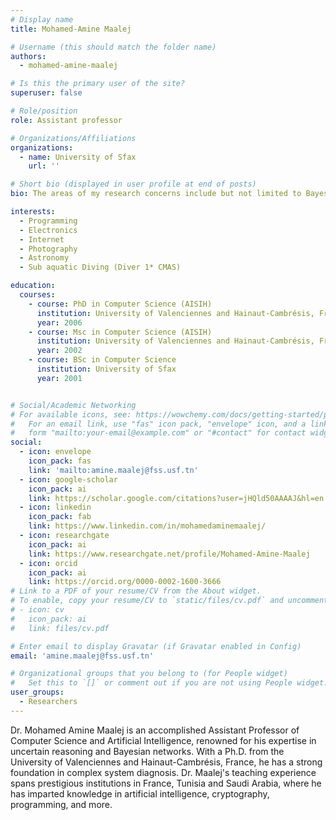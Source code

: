 ```yaml
---
# Display name
title: Mohamed-Amine Maalej 

# Username (this should match the folder name)
authors:
  - mohamed-amine-maalej

# Is this the primary user of the site?
superuser: false

# Role/position
role: Assistant professor

# Organizations/Affiliations
organizations:
  - name: University of Sfax
    url: ''

# Short bio (displayed in user profile at end of posts)
bio: The areas of my research concerns include but not limited to Bayesian Networks, Model based diagnosis, Data Analytics (Imagery, Sensors, EEG, clinical data, physiological data, ...), Machine Learning and Deep Learning applications, IOT, Security. 

interests:
  - Programming
  - Electronics
  - Internet
  - Photography
  - Astronomy
  - Sub aquatic Diving (Diver 1* CMAS)

education:
  courses:
    - course: PhD in Computer Science (AISIH)
      institution: University of Valenciennes and Hainaut-Cambrésis, France
      year: 2006
    - course: Msc in Computer Science (AISIH)
      institution: University of Valenciennes and Hainaut-Cambrésis, France
      year: 2002
    - course: BSc in Computer Science
      institution: University of Sfax
      year: 2001


# Social/Academic Networking
# For available icons, see: https://wowchemy.com/docs/getting-started/page-builder/#icons
#   For an email link, use "fas" icon pack, "envelope" icon, and a link in the
#   form "mailto:your-email@example.com" or "#contact" for contact widget.
social:
  - icon: envelope
    icon_pack: fas
    link: 'mailto:amine.maalej@fss.usf.tn'
  - icon: google-scholar
    icon_pack: ai
    link: https://scholar.google.com/citations?user=jHQld50AAAAJ&hl=en
  - icon: linkedin
    icon_pack: fab
    link: https://www.linkedin.com/in/mohamedaminemaalej/
  - icon: researchgate
    icon_pack: ai
    link: https://www.researchgate.net/profile/Mohamed-Amine-Maalej
  - icon: orcid
    icon_pack: ai
    link: https://orcid.org/0000-0002-1600-3666
# Link to a PDF of your resume/CV from the About widget.
# To enable, copy your resume/CV to `static/files/cv.pdf` and uncomment the lines below.
# - icon: cv
#   icon_pack: ai
#   link: files/cv.pdf

# Enter email to display Gravatar (if Gravatar enabled in Config)
email: 'amine.maalej@fss.usf.tn'

# Organizational groups that you belong to (for People widget)
#   Set this to `[]` or comment out if you are not using People widget.
user_groups:
  - Researchers
---
```


Dr. Mohamed Amine Maalej is an accomplished Assistant Professor of Computer Science and Artificial Intelligence, renowned for his expertise in uncertain reasoning and Bayesian networks. With a Ph.D. from the University of Valenciennes and Hainaut-Cambrésis, France, he has a strong foundation in complex system diagnosis. Dr. Maalej's teaching experience spans prestigious institutions in France, Tunisia and Saudi Arabia, where he has imparted knowledge in artificial intelligence, cryptography, programming, and more.
